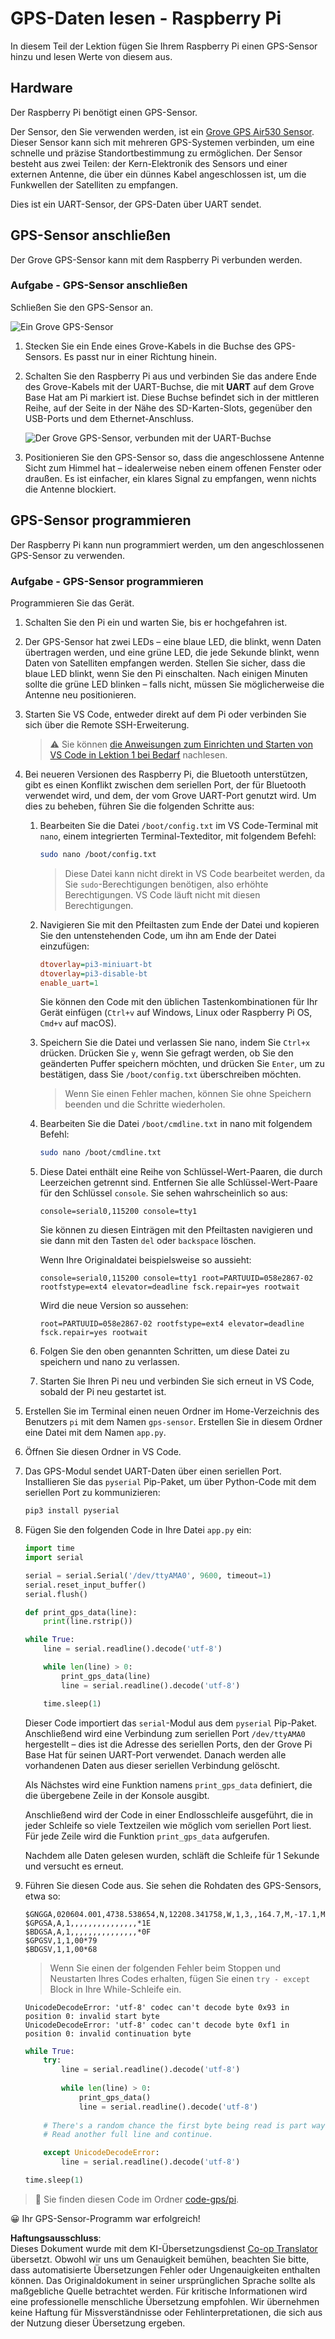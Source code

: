 <!--
CO_OP_TRANSLATOR_METADATA:
{
  "original_hash": "3b2448c7ab4e9673e77e35a50c5e350d",
  "translation_date": "2025-08-25T23:02:17+00:00",
  "source_file": "3-transport/lessons/1-location-tracking/pi-gps-sensor.md",
  "language_code": "de"
}
-->
# GPS-Daten lesen - Raspberry Pi

In diesem Teil der Lektion fügen Sie Ihrem Raspberry Pi einen GPS-Sensor hinzu und lesen Werte von diesem aus.

## Hardware

Der Raspberry Pi benötigt einen GPS-Sensor.

Der Sensor, den Sie verwenden werden, ist ein [Grove GPS Air530 Sensor](https://www.seeedstudio.com/Grove-GPS-Air530-p-4584.html). Dieser Sensor kann sich mit mehreren GPS-Systemen verbinden, um eine schnelle und präzise Standortbestimmung zu ermöglichen. Der Sensor besteht aus zwei Teilen: der Kern-Elektronik des Sensors und einer externen Antenne, die über ein dünnes Kabel angeschlossen ist, um die Funkwellen der Satelliten zu empfangen.

Dies ist ein UART-Sensor, der GPS-Daten über UART sendet.

## GPS-Sensor anschließen

Der Grove GPS-Sensor kann mit dem Raspberry Pi verbunden werden.

### Aufgabe - GPS-Sensor anschließen

Schließen Sie den GPS-Sensor an.

![Ein Grove GPS-Sensor](../../../../../translated_images/grove-gps-sensor.247943bf69b03f0d1820ef6ed10c587f9b650e8db55b936851c92412180bd3e2.de.png)

1. Stecken Sie ein Ende eines Grove-Kabels in die Buchse des GPS-Sensors. Es passt nur in einer Richtung hinein.

1. Schalten Sie den Raspberry Pi aus und verbinden Sie das andere Ende des Grove-Kabels mit der UART-Buchse, die mit **UART** auf dem Grove Base Hat am Pi markiert ist. Diese Buchse befindet sich in der mittleren Reihe, auf der Seite in der Nähe des SD-Karten-Slots, gegenüber den USB-Ports und dem Ethernet-Anschluss.

    ![Der Grove GPS-Sensor, verbunden mit der UART-Buchse](../../../../../translated_images/pi-gps-sensor.1f99ee2b2f6528915047ec78967bd362e0e4ee0ed594368a3837b9cf9cdaca64.de.png)

1. Positionieren Sie den GPS-Sensor so, dass die angeschlossene Antenne Sicht zum Himmel hat – idealerweise neben einem offenen Fenster oder draußen. Es ist einfacher, ein klares Signal zu empfangen, wenn nichts die Antenne blockiert.

## GPS-Sensor programmieren

Der Raspberry Pi kann nun programmiert werden, um den angeschlossenen GPS-Sensor zu verwenden.

### Aufgabe - GPS-Sensor programmieren

Programmieren Sie das Gerät.

1. Schalten Sie den Pi ein und warten Sie, bis er hochgefahren ist.

1. Der GPS-Sensor hat zwei LEDs – eine blaue LED, die blinkt, wenn Daten übertragen werden, und eine grüne LED, die jede Sekunde blinkt, wenn Daten von Satelliten empfangen werden. Stellen Sie sicher, dass die blaue LED blinkt, wenn Sie den Pi einschalten. Nach einigen Minuten sollte die grüne LED blinken – falls nicht, müssen Sie möglicherweise die Antenne neu positionieren.

1. Starten Sie VS Code, entweder direkt auf dem Pi oder verbinden Sie sich über die Remote SSH-Erweiterung.

    > ⚠️ Sie können [die Anweisungen zum Einrichten und Starten von VS Code in Lektion 1 bei Bedarf](../../../1-getting-started/lessons/1-introduction-to-iot/pi.md) nachlesen.

1. Bei neueren Versionen des Raspberry Pi, die Bluetooth unterstützen, gibt es einen Konflikt zwischen dem seriellen Port, der für Bluetooth verwendet wird, und dem, der vom Grove UART-Port genutzt wird. Um dies zu beheben, führen Sie die folgenden Schritte aus:

    1. Bearbeiten Sie die Datei `/boot/config.txt` im VS Code-Terminal mit `nano`, einem integrierten Terminal-Texteditor, mit folgendem Befehl:

        ```sh
        sudo nano /boot/config.txt
        ```

        > Diese Datei kann nicht direkt in VS Code bearbeitet werden, da Sie `sudo`-Berechtigungen benötigen, also erhöhte Berechtigungen. VS Code läuft nicht mit diesen Berechtigungen.

    1. Navigieren Sie mit den Pfeiltasten zum Ende der Datei und kopieren Sie den untenstehenden Code, um ihn am Ende der Datei einzufügen:

        ```ini
        dtoverlay=pi3-miniuart-bt
        dtoverlay=pi3-disable-bt
        enable_uart=1
        ```

        Sie können den Code mit den üblichen Tastenkombinationen für Ihr Gerät einfügen (`Ctrl+v` auf Windows, Linux oder Raspberry Pi OS, `Cmd+v` auf macOS).

    1. Speichern Sie die Datei und verlassen Sie nano, indem Sie `Ctrl+x` drücken. Drücken Sie `y`, wenn Sie gefragt werden, ob Sie den geänderten Puffer speichern möchten, und drücken Sie `Enter`, um zu bestätigen, dass Sie `/boot/config.txt` überschreiben möchten.

        > Wenn Sie einen Fehler machen, können Sie ohne Speichern beenden und die Schritte wiederholen.

    1. Bearbeiten Sie die Datei `/boot/cmdline.txt` in nano mit folgendem Befehl:

        ```sh
        sudo nano /boot/cmdline.txt
        ```

    1. Diese Datei enthält eine Reihe von Schlüssel-Wert-Paaren, die durch Leerzeichen getrennt sind. Entfernen Sie alle Schlüssel-Wert-Paare für den Schlüssel `console`. Sie sehen wahrscheinlich so aus:

        ```output
        console=serial0,115200 console=tty1 
        ```

        Sie können zu diesen Einträgen mit den Pfeiltasten navigieren und sie dann mit den Tasten `del` oder `backspace` löschen.

        Wenn Ihre Originaldatei beispielsweise so aussieht:

        ```output
        console=serial0,115200 console=tty1 root=PARTUUID=058e2867-02 rootfstype=ext4 elevator=deadline fsck.repair=yes rootwait
        ```

        Wird die neue Version so aussehen:

        ```output
        root=PARTUUID=058e2867-02 rootfstype=ext4 elevator=deadline fsck.repair=yes rootwait
        ```

    1. Folgen Sie den oben genannten Schritten, um diese Datei zu speichern und nano zu verlassen.

    1. Starten Sie Ihren Pi neu und verbinden Sie sich erneut in VS Code, sobald der Pi neu gestartet ist.

1. Erstellen Sie im Terminal einen neuen Ordner im Home-Verzeichnis des Benutzers `pi` mit dem Namen `gps-sensor`. Erstellen Sie in diesem Ordner eine Datei mit dem Namen `app.py`.

1. Öffnen Sie diesen Ordner in VS Code.

1. Das GPS-Modul sendet UART-Daten über einen seriellen Port. Installieren Sie das `pyserial` Pip-Paket, um über Python-Code mit dem seriellen Port zu kommunizieren:

    ```sh
    pip3 install pyserial
    ```

1. Fügen Sie den folgenden Code in Ihre Datei `app.py` ein:

    ```python
    import time
    import serial
    
    serial = serial.Serial('/dev/ttyAMA0', 9600, timeout=1)
    serial.reset_input_buffer()
    serial.flush()
    
    def print_gps_data(line):
        print(line.rstrip())
    
    while True:
        line = serial.readline().decode('utf-8')
    
        while len(line) > 0:
            print_gps_data(line)
            line = serial.readline().decode('utf-8')
    
        time.sleep(1)
    ```

    Dieser Code importiert das `serial`-Modul aus dem `pyserial` Pip-Paket. Anschließend wird eine Verbindung zum seriellen Port `/dev/ttyAMA0` hergestellt – dies ist die Adresse des seriellen Ports, den der Grove Pi Base Hat für seinen UART-Port verwendet. Danach werden alle vorhandenen Daten aus dieser seriellen Verbindung gelöscht.

    Als Nächstes wird eine Funktion namens `print_gps_data` definiert, die die übergebene Zeile in der Konsole ausgibt.

    Anschließend wird der Code in einer Endlosschleife ausgeführt, die in jeder Schleife so viele Textzeilen wie möglich vom seriellen Port liest. Für jede Zeile wird die Funktion `print_gps_data` aufgerufen.

    Nachdem alle Daten gelesen wurden, schläft die Schleife für 1 Sekunde und versucht es erneut.

1. Führen Sie diesen Code aus. Sie sehen die Rohdaten des GPS-Sensors, etwa so:

    ```output
    $GNGGA,020604.001,4738.538654,N,12208.341758,W,1,3,,164.7,M,-17.1,M,,*67
    $GPGSA,A,1,,,,,,,,,,,,,,,*1E
    $BDGSA,A,1,,,,,,,,,,,,,,,*0F
    $GPGSV,1,1,00*79
    $BDGSV,1,1,00*68
    ```

    > Wenn Sie einen der folgenden Fehler beim Stoppen und Neustarten Ihres Codes erhalten, fügen Sie einen `try - except` Block in Ihre While-Schleife ein.

      ```output
      UnicodeDecodeError: 'utf-8' codec can't decode byte 0x93 in position 0: invalid start byte
      UnicodeDecodeError: 'utf-8' codec can't decode byte 0xf1 in position 0: invalid continuation byte
      ```

    ```python
    while True:
        try:
            line = serial.readline().decode('utf-8')
              
            while len(line) > 0:
                print_gps_data()
                line = serial.readline().decode('utf-8')
      
        # There's a random chance the first byte being read is part way through a character.
        # Read another full line and continue.

        except UnicodeDecodeError:
            line = serial.readline().decode('utf-8')

    time.sleep(1)
    ```

> 💁 Sie finden diesen Code im Ordner [code-gps/pi](../../../../../3-transport/lessons/1-location-tracking/code-gps/pi).

😀 Ihr GPS-Sensor-Programm war erfolgreich!

**Haftungsausschluss**:  
Dieses Dokument wurde mit dem KI-Übersetzungsdienst [Co-op Translator](https://github.com/Azure/co-op-translator) übersetzt. Obwohl wir uns um Genauigkeit bemühen, beachten Sie bitte, dass automatisierte Übersetzungen Fehler oder Ungenauigkeiten enthalten können. Das Originaldokument in seiner ursprünglichen Sprache sollte als maßgebliche Quelle betrachtet werden. Für kritische Informationen wird eine professionelle menschliche Übersetzung empfohlen. Wir übernehmen keine Haftung für Missverständnisse oder Fehlinterpretationen, die sich aus der Nutzung dieser Übersetzung ergeben.